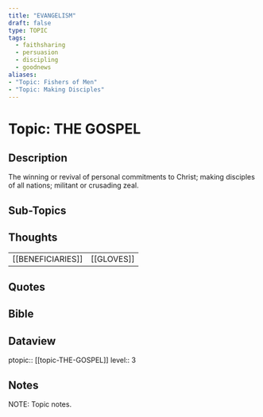 ```yaml
---
title: "EVANGELISM"
draft: false
type: TOPIC
tags:
  - faithsharing
  - persuasion
  - discipling
  - goodnews
aliases: 
- "Topic: Fishers of Men"
- "Topic: Making Disciples"
---
```

# Topic: THE GOSPEL
## Description
The winning or revival of personal commitments to Christ; making disciples of all nations; militant or crusading zeal.

## Sub-Topics


## Thoughts
|     |     |
| --- | --- |
| [[BENEFICIARIES]] | [[GLOVES]] |


## Quotes

## Bible

## Dataview
ptopic:: [[topic-THE-GOSPEL]]
level:: 3

## Notes
NOTE: Topic notes.